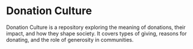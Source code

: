 # Donation Culture
Donation Culture is a repository exploring the meaning of donations, their impact, and how they shape society. It covers types of giving, reasons for donating, and the role of generosity in communities.
